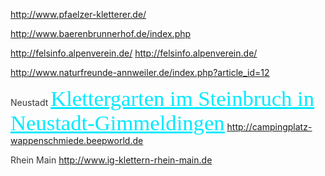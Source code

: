 <span style="color:#000ff;">http://www.pfaelzer-kletterer.de/</span>

<a href="http://www.baerenbrunnerhof.de/index.php" rel="noopener" class="external-link" target="_blank" style="font-family:Garamond;font-size:24pt;color:#00e9ff;"><u>http://www.baerenbrunnerhof.de/index.php</u></a> 


<span style="color:#000ff;">http://felsinfo.alpenverein.de/</span>
<a href="http://felsinfo.alpenverein.de/" rel="noopener" class="external-link" target="_blank" style="color:#00e9ff;"><u>http://felsinfo.alpenverein.de/</u></a>

<a href="http://www.naturfreunde-annweiler.de/index.php?article_id=12" rel="noopener" class="external-link" target="_blank" style="color:#00e9ff;"><u>http://www.naturfreunde-annweiler.de/index.php?article_id=12</u></a>

<span style="color:#343434ff;">Neustadt</span>
<a href="http://felsinfo.alpenverein.de/?mapId=82#level=10&centerX=906656&centerY=6338630&layers=1431788885,-2146959347,0" rel="noopener" class="external-link" target="_blank" style="font-family:Garamond;font-size:26pt;color:#00e9ff;"><u>Klettergarten im Steinbruch in Neustadt-Gimmeldingen</u></a> 
<a href="http://campingplatz-wappenschmiede.beepworld.de/" rel="noopener" class="external-link" target="_blank" style="color:#00e9ff;"><u>http://campingplatz-wappenschmiede.beepworld.de</u></a>

<span style="color:#343434ff;">Rhein Main</span>
<a href="http://www.ig-klettern-rhein-main.de/" rel="noopener" class="external-link" target="_blank" style="color:#00e9ff;"><u>http://www.ig-klettern-rhein-main.de</u></a>